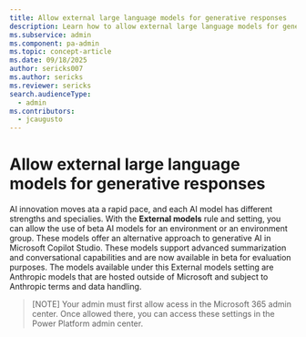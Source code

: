 ```yaml
---
title: Allow external large language models for generative responses
description: Learn how to allow external large language models for generative responses in Power Platform.
ms.subservice: admin
ms.component: pa-admin
ms.topic: concept-article
ms.date: 09/18/2025
author: sericks007
ms.author: sericks
ms.reviewer: sericks
search.audienceType: 
  - admin
ms.contributors:
  - jcaugusto
---
```


# Allow external large language models for generative responses

AI innovation moves ata a rapid pace, and each AI model has different strengths and specialies. With the **External models** rule and setting, you can allow the use of beta AI models for an environment or an environment group. These models offer an alternative approach to generative AI in Microsoft Copilot Studio. These models support advanced summarization and conversational capabilities and are now available in beta for evaluation purposes. The models available under this External models setting are Anthropic models that are hosted outside of Microsoft and subject to Anthropic terms and data handling.

> [NOTE]
> Your admin must first allow acess in the Microsoft 365 admin center. Once allowed there, you can access these settings in the Power Platform admin center.

